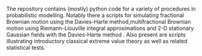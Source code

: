 The repository contains (mostly) python code for a variety of procedures in 
probabilistic modelling. Notably there a scripts for simulating fractional
Brownian motion using the Davies-Harte method,multifractional
Brownian motion using Riemann-Liouville integral approximations
and 2-D stationary Gaussian fields with the Davies-Harte method
. Also present are scripts illustrating introductory classical extreme value theory as well as related statistical tests.
 
